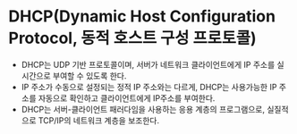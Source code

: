 # DHCP(Dynamic Host Configuration Protocol, 동적 호스트 구성 프로토콜)
* DHCP는 UDP 기반 프로토콜이며, 서버가 네트워크 클라이언트에게 IP 주소를 실시간으로 부여할 수 있도록 한다.
* IP 주소가 수동으로 설정되는 정적 IP 주소와는 다르게, DHCP는 사용가능한 IP 주소를 자동으로 확인하고 클라이언트에게 IP주소를 부여한다.
* DHCP는 서버-클라이언트 패러다임을 사용하는 응용 계층의 프로그램으로, 실질적으로 TCP/IP의 네트워크 계층을 보조한다.
